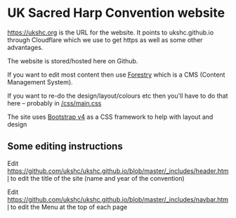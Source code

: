 # UK Sacred Harp Convention website

https://ukshc.org is the URL for the website. It points to ukshc.github.io through Cloudflare which we use to get https as well as some other advantages.

The website is stored/hosted here on Github.

If you want to edit most content then use [Forestry](https://app.forestry.io/login/) which is a CMS (Content Management System).

If you want to re-do the design/layout/colours etc then you'll have to do that here – probably in [/css/main.css](https://github.com/ukshc/ukshc.github.io/blob/master/css/main.css)

The site uses [Bootstrap v4](https://getbootstrap.com/) as a CSS framework to help with layout and design

## Some editing instructions
Edit https://github.com/ukshc/ukshc.github.io/blob/master/_includes/header.html to edit the title of the site (name and year of the convention)

Edit https://github.com/ukshc/ukshc.github.io/blob/master/_includes/navbar.html to edit the Menu at the top of each page
